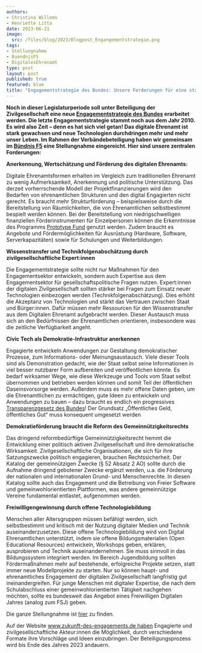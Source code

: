 ```yaml
---
authors:
- Christina Willems
- Henriette Litta
date: 2023-06-21
image: 
  src: /files/blog/2023/Blogpost_Engangementstrategie.png
tags:
- Stellungnahme
- BuendnisF5
- DigitalesEhrenamt
type: post
layout: post
published: true
featured: blue
title: "Engagementstrategie des Bundes: Unsere Forderungen für eine starkes digitales Ehrenamt"
---
```


**Noch in dieser Legislaturperiode soll unter Beteiligung der Zivilgesellschaft eine neue [Engagementstrategie des Bundes](https://www.bmfsfj.de/bmfsfj/themen/engagement-und-gesellschaft/engagement-staerken/engagementstrategie-des-bundes-222072) erarbeitet werden. Die letzte Engagementstrategie stammt noch aus dem Jahr 2010. Es wird also Zeit – denn es hat sich viel getan! Das digitale Ehrenamt ist stark gewachsen und neue Technologien durchdringen mehr und mehr unser Leben. Im Rahmen der Verbändebeteiligung haben wir gemeinsam im [Bündnis F5](https://buendnis-f5.de/) eine Stellungnahme eingereicht. Hier sind unsere zentralen Forderungen:**

**Anerkennung, Wertschätzung und Förderung des digitalen Ehrenamts:**

Digitale Ehrenamtsformen erhalten im Vergleich zum traditionellen Ehrenamt zu wenig Aufmerksamkeit, Anerkennung und politische Unterstützung. Das derzeit vorherrschende Modell der Projektfinanzierungen wird den Bedarfen von ehrenamtlichen Strukturen und den digital Engagierten nicht gerecht. Es braucht mehr Strukturförderung – beispielsweise durch die Bereitstellung von Räumlichkeiten, die von Ehrenamtlichen selbstbestimmt bespielt werden können. Bei der Bereitstellung von niedrigschwelligen finanziellen Förderinstrumenten für Einzelpersonen können die Erkenntnisse des Programms  [Prototype Fund](https://prototypefund.de/) genutzt werden. Zudem braucht es Angebote und Fördermöglichkeiten für Ausrüstung (Hardware, Software, Serverkapazitäten) sowie für Schulungen und Weiterbildungen.

**Wissenstransfer und Technikfolgenabschätzung durch zivilgesellschaftliche Expert:innen**

Die Engagementstrategie sollte nicht nur Maßnahmen für den Engagementsektor entwickeln, sondern auch Expertise aus dem Engagementsektor für gesellschaftspolitische Fragen nutzen. Expert:innen der digitalen Zivilgesellschaft sollten stärker bei Fragen zum Einsatz neuer Technologien einbezogen werden (Technikfolgenabschätzung). Dies erhöht die Akzeptanz von Technologien und stärkt das Vertrauen zwischen Staat und Bürger:innen. Dafür müssen mehr Ressourcen für den Wissenstransfer aus dem Digitalen Ehrenamt aufgebracht werden. Dieser Austausch muss sich an den Bedürfnissen der Ehrenamtlichen orientieren, insbesondere was die zeitliche Verfügbarkeit angeht.

**Civic Tech als Demokratie-Infrastruktur anerkennen**

Engagierte entwickeln Anwendungen zur Gestaltung demokratischer Prozesse, zum Informations- oder Meinungsaustausch. Viele dieser Tools sind als Demonstration gedacht, wie der Staat selbst seine Informationen in viel besser nutzbarer Form aufbereiten und veröffentlichen könnte. Es bedarf wirksamer Wege, wie diese Werkzeuge und Tools vom Staat selbst übernommen und betrieben werden können und somit Teil der öffentlichen Daseinsvorsorge werden. Außerdem muss es mehr offene Daten geben, um die Ehrenamtlichen zu ermächtigen, gute Ideen zu entwickeln und Anwendungen zu bauen – dazu braucht es endlich ein progressives [Transparenzgesetz des Bundes](https://transparenzgesetz.de/)! Der Grundsatz „Öffentliches Geld, öffentliches Gut“ muss konsequent umgesetzt werden

**Demokratieförderung braucht die Reform des Gemeinnützigkeitsrechts**

Das dringend reformbedürftige Gemeinnützigkeitsrecht hemmt die Entwicklung einer politisch aktiven Zivilgesellschaft und ihre demokratische Wirksamkeit. Zivilgesellschaftliche Organisationen, die sich für ihre Satzungszwecke politisch engagieren, brauchen Rechtssicherheit. Der Katalog der gemeinnützigen Zwecke (§ 52 Absatz 2 AO) sollte durch die Aufnahme dringend gebotener Zwecke ergänzt werden, u.a. die Förderung der nationalen und internationalen Grund- und Menschenrechte. In diesen Katalog sollte auch das Engagement und die Betreibung von Freier Software und gemeinwohlorientierten Plattformen, was andere gemeinnützige Vereine fundamental entlastet, aufgenommen werden. 

**Freiwilligengewinnung durch offene Technologiebildung** 

Menschen aller Altersgruppen müssen befähigt werden, sich selbstbestimmt und kritisch mit der Nutzung digitaler Medien und Technik auseinanderzusetzen. Diese offene Technologiebildung wird von Digital Ehrenamtlichen unterstützt, indem sie offene Bildungsmaterialien (Open Educational Resources) entwickeln, Workshops geben, erklären, ausprobieren und Technik auseinandernehmen. Sie muss sinnvoll in das Bildungssystem integriert werden. Im Bereich Jugendbildung sollten Fördermaßnahmen mehr auf bestehende, erfolgreiche Projekte setzen, statt immer neue Modellprojekte zu starten. Nur so können haupt- und ehrenamtliches Engagement der digitalen Zivilgesellschaft langfristig gut ineinandergreifen. Für junge Menschen mit digitaler Expertise, die nach dem Schulabschluss einer gemeinwohlorientierten Tätigkeit nachgehen möchten, sollte es bundesweit das Angebot eines Freiwilligen Digitalen Jahres (analog zum FSJ) geben.



Die ganze Stellungnahme ist [hier](https://github.com/okfde/okfn.de/blob/5da0a7a476b038ea084ca3d60fc931569cc0e04b/static/files/blog/2023/Stellungnahme_Engagementstrategie_Bu%CC%88ndnisF5.pdf) zu finden. 


Auf der Website www.zukunft-des-engagements.de haben Engagierte und zivilgesellschaftliche Akteur:innen die Möglichkeit, durch verschiedene Formate ihre Vorschläge und Ideen einzubringen. Der Beteiligungsprozess wird bis Ende des Jahres 2023 andauern. 
